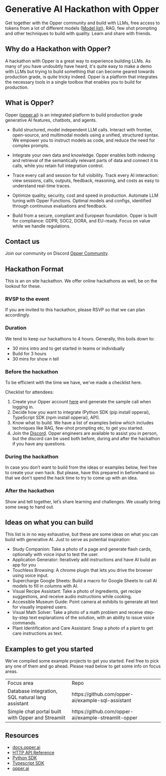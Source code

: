 # Generative AI Hackathon with Opper

Get together with the Opper community and build with LLMs, free access to tokens from a lot of different models ([Model list](https://docs.opper.ai/functions/models)), RAG, few shot prompting and other techniques to build with quality. Learn and share with friends.

## Why do a Hackathon with Opper?
A hackathon with Opper is a great way to experience building LLMs. As many of you have undoubtly have heard, it's quite easy to make a demo with LLMs but trying to build something that can become geared towards production grade, is quite tricky indeed. Opper is a platform that integrates the necessary tools in a single toolbox that enables you to build for production.

## What is Opper?
Opper ([opper.ai](https://opper.ai)) is an integrated platform to build production grade generative AI features, chatbots, and agents. 

- Build structured, model independent LLM calls. Interact with frontier, open-source, and multimodal models using a unified, structured syntax. We empower you to instruct models as code, and reduce the need for complex prompts. 

- Integrate your own data and knowledge. Opper enables both indexing and retrieval of the semantically relevant parts of data and connect it to calls, while you retain full integration control.

- Trace every call and session for full visibility. Track every AI interaction: view sessions, calls, outputs, feedback, reasoning, and costs as easy to understand real-time traces.

- Optimize quality, security, cost and speed in production. Automate LLM tuning with Opper Functions. Optimal models and configs, identified through continuous evaluations and feedback.

- Build from a secure, compliant and European foundation. Opper is built for compliance: GDPR, SOC2, DORA, and EU-ready. Focus on value while we handle regulations.

## Contact us
Join our community on Discord [Opper Community](https://discord.gg/N3RjGG7PBb).

## Hackathon Format
This is an on site hackathon. We offer online hackathons as well, be on the lookout for these.

### RVSP to the event
If you are invited to this hackathon, please RSVP so that we can plan accordingly.

### Duration
We tend to keep our hackathons to 4 hours. Generally, this boils down to:
- 30 mins intro and to get started in teams or individually
- Build for 3 hours
- 30 mins for show n tell

### Before the hackathon
To be efficient with the time we have, we've made a checklist here.

Checklist for attendees:
1. Create your Opper account [here](https://platform.opper.ai/auth/signin) and generate the sample call when logging in.
2. Decide how you want to integrate (Python SDK (pip install opperai), TypeScript SDK (npm install opperai), API).
3. Know what to build. We have a list of examples below which includes techniques like RAG, few-shot prompting etc, to get you started.
4. Join the [Discord](https://discord.gg/N3RjGG7PBb). Opper engineers are available to assist you in person, but the discord can be used both before, during and after the hackathon if you have any questions.

### During the hackathon
In case you don’t want to build from the ideas or examples below, feel free to create your own hack. But please, have this prepared in beforehand so that we don't spend the hack time to try to come up with an idea.

### After the hackathon
Show and tell together, let’s share learning and challenges. We usually bring some swag to hand out.

## Ideas on what you can build
This list is in no way exhaustive, but these are some ideas on what you can build with generative AI. Just to serve as potential inspiration:

- Study Companion: Take a photo of a page and generate flash cards, optionally with voice input to test the user.
- Application Generator: Iteratively add instructions and have AI build an app for you
- Touchless Browsing: A chrome plugin that lets you drive the browser using voice input.
- Supercharge Google Sheets: Build a macro for Google Sheets to call AI models to fill in columns with AI.
- Visual Recipe Assistant: Take a photo of ingredients, get recipe suggestions, and receive audio instructions while cooking.
- Accessible Museum Guide: Point camera at exhibits to generate alt text for visually impaired users.
- Visual Math Solver: Take a photo of a math problem and receive step-by-step text explanations of the solution, with an ability to issue voice commands.
- Plant Identification and Care Assistant: Snap a photo of a plant to get care instructions as text.

## Examples to get you started
We’ve compiled some example projects to get you started. Feel free to pick any one of them and go ahead. Please read below to get some info on focus areas.

<table>
  <tr>
    <td>
      Focus area
    </td>
    <td>
      Repo
    </td>
  </tr>
  <tr>
    <td>
      Database integration, SQL natural lang assistant
    </td>
    <td>
      https://github.com/opper-ai/example-sql-assistant
    </td>
  </tr>
  <tr>
    <td>
      Simple chat portal built with Opper and Streamlit
    </td>
    <td>
      https://github.com/opper-ai/example-streamlit-opper
    </td>
  </tr>
</table>

## Resources
- [docs.opper.ai](docs.opper.ai)
- [HTTP API Reference](https://api.opper.ai/docs)
- [Python SDK](https://github.com/opper-ai/opper-python)
- [Typescript SDK](https://github.com/opper-ai/opper-node)
- [opper.ai](opper.ai)
